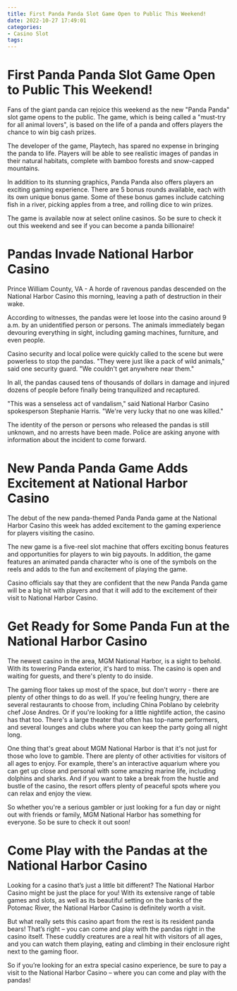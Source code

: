 ```yaml
---
title: First Panda Panda Slot Game Open to Public This Weekend!
date: 2022-10-27 17:49:01
categories:
- Casino Slot
tags:
---
```



#  First Panda Panda Slot Game Open to Public This Weekend!

Fans of the giant panda can rejoice this weekend as the new "Panda Panda" slot game opens to the public. The game, which is being called a "must-try for all animal lovers", is based on the life of a panda and offers players the chance to win big cash prizes.

The developer of the game, Playtech, has spared no expense in bringing the panda to life. Players will be able to see realistic images of pandas in their natural habitats, complete with bamboo forests and snow-capped mountains.

In addition to its stunning graphics, Panda Panda also offers players an exciting gaming experience. There are 5 bonus rounds available, each with its own unique bonus game. Some of these bonus games include catching fish in a river, picking apples from a tree, and rolling dice to win prizes.

The game is available now at select online casinos. So be sure to check it out this weekend and see if you can become a panda billionaire!

#  Pandas Invade National Harbor Casino

Prince William County, VA - A horde of ravenous pandas descended on the National Harbor Casino this morning, leaving a path of destruction in their wake.

According to witnesses, the pandas were let loose into the casino around 9 a.m. by an unidentified person or persons. The animals immediately began devouring everything in sight, including gaming machines, furniture, and even people.

Casino security and local police were quickly called to the scene but were powerless to stop the pandas. "They were just like a pack of wild animals," said one security guard. "We couldn't get anywhere near them."

In all, the pandas caused tens of thousands of dollars in damage and injured dozens of people before finally being tranquilized and recaptured.

"This was a senseless act of vandalism," said National Harbor Casino spokesperson Stephanie Harris. "We're very lucky that no one was killed."

The identity of the person or persons who released the pandas is still unknown, and no arrests have been made. Police are asking anyone with information about the incident to come forward.

#  New Panda Panda Game Adds Excitement at National Harbor Casino

The debut of the new panda-themed Panda Panda game at the National Harbor Casino this week has added excitement to the gaming experience for players visiting the casino.

The new game is a five-reel slot machine that offers exciting bonus features and opportunities for players to win big payouts. In addition, the game features an animated panda character who is one of the symbols on the reels and adds to the fun and excitement of playing the game.

Casino officials say that they are confident that the new Panda Panda game will be a big hit with players and that it will add to the excitement of their visit to National Harbor Casino.

#  Get Ready for Some Panda Fun at the National Harbor Casino

The newest casino in the area, MGM National Harbor, is a sight to behold. With its towering Panda exterior, it's hard to miss. The casino is open and waiting for guests, and there's plenty to do inside.

The gaming floor takes up most of the space, but don't worry - there are plenty of other things to do as well. If you're feeling hungry, there are several restaurants to choose from, including China Poblano by celebrity chef Jose Andres. Or if you're looking for a little nightlife action, the casino has that too. There's a large theater that often has top-name performers, and several lounges and clubs where you can keep the party going all night long.

One thing that's great about MGM National Harbor is that it's not just for those who love to gamble. There are plenty of other activities for visitors of all ages to enjoy. For example, there's an interactive aquarium where you can get up close and personal with some amazing marine life, including dolphins and sharks. And if you want to take a break from the hustle and bustle of the casino, the resort offers plenty of peaceful spots where you can relax and enjoy the view.

So whether you're a serious gambler or just looking for a fun day or night out with friends or family, MGM National Harbor has something for everyone. So be sure to check it out soon!

#  Come Play with the Pandas at the National Harbor Casino

Looking for a casino that’s just a little bit different? The National Harbor Casino might be just the place for you! With its extensive range of table games and slots, as well as its beautiful setting on the banks of the Potomac River, the National Harbor Casino is definitely worth a visit.

But what really sets this casino apart from the rest is its resident panda bears! That’s right – you can come and play with the pandas right in the casino itself. These cuddly creatures are a real hit with visitors of all ages, and you can watch them playing, eating and climbing in their enclosure right next to the gaming floor.

So if you’re looking for an extra special casino experience, be sure to pay a visit to the National Harbor Casino – where you can come and play with the pandas!